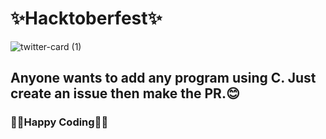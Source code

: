 # ✨Hacktoberfest✨
![twitter-card (1)](https://user-images.githubusercontent.com/87390353/135729321-deca7b47-8546-48a3-a615-2921fb17bf88.png)

## Anyone wants to add any program using C. Just create an issue then make the PR.😊

### 👩‍💻Happy Coding👨‍💻
